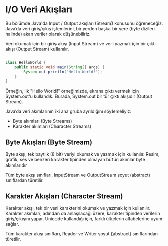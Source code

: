 # I/O Veri Akışları

Bu bölümde Java'da Input / Output akışları (Stream) konusunu öğreneceğiz. Java’da veri giriş/çıkış işlemlerini, bir yerden başka bir yere (byte dizileri
halinde) akan veriler olarak düşünebiliriz.

Veri okumak için bir giriş akışı (Input Stream) ve veri yazmak için bir çıktı akışı (Output Stream) kullanılır.

```java

class HelloWorld {
    public static void main(String[] args) {
        System.out.println("Hello World!"); 
    }
}

```

Örneğin, ilk "Hello World!" örneğimizde, ekrana çıktı vermek için System.out'u kullandık. Burada, System.out bir tür çıktı akışıdır (Output Stream).

Java’da veri akımlarının iki ana gruba ayrıldığını söylemeliyiz:

- Byte akımları (Byte Streams)
- Karakter akımları (Character Streams)

## Byte Akışları (Byte Stream)

Byte akışı, tek baytlık (8 bit) veriyi okumak ve yazmak için kullanılır. Resim, grafik, ses ve benzeri karakter tipinden olmayan bütün akımlar byte akımlarıdır

Tüm byte akışı sınıfları, InputStream ve OutputStream soyut (abstract) sınıflardan türetilir.

## Karakter Akışları (Character Stream)

Karakter akışı, tek bir veri karakterini okumak ve yazmak için kullanılır. Karakter akımları, adından da anlaşılacağı üzere, karakter tipinden verilerin
giriş/çıkışını yapar. Unicode kullandığı için, farklı ülkelerin alfabelerine uyum sağlar.

Tüm karakter akışı sınıfları, Reader ve Writer soyut (abstract) sınıflarından türetilir.

